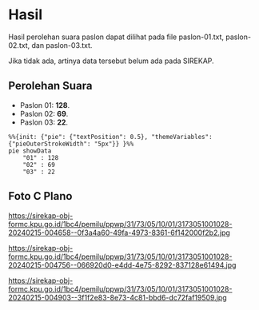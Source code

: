 # Hasil

Hasil perolehan suara paslon dapat dilihat pada file paslon-01.txt, paslon-02.txt, dan paslon-03.txt.

Jika tidak ada, artinya data tersebut belum ada pada SIREKAP.

## Perolehan Suara

 * Paslon 01: **128**.
 * Paslon 02: **69**.
 * Paslon 03: **22**.

```mermaid
%%{init: {"pie": {"textPosition": 0.5}, "themeVariables": {"pieOuterStrokeWidth": "5px"}} }%%
pie showData
    "01" : 128
    "02" : 69
    "03" : 22
```
## Foto C Plano

https://sirekap-obj-formc.kpu.go.id/1bc4/pemilu/ppwp/31/73/05/10/01/3173051001028-20240215-004658--0f3a4a60-49fa-4973-8361-6f142000f2b2.jpg

https://sirekap-obj-formc.kpu.go.id/1bc4/pemilu/ppwp/31/73/05/10/01/3173051001028-20240215-004756--066920d0-e4dd-4e75-8292-837128e61494.jpg

https://sirekap-obj-formc.kpu.go.id/1bc4/pemilu/ppwp/31/73/05/10/01/3173051001028-20240215-004903--3f1f2e83-8e73-4c81-bbd6-dc72faf19509.jpg
